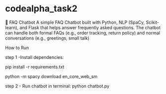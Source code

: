 # codealpha_task2
🤖 FAQ Chatbot  A simple FAQ Chatbot built with Python, NLP (SpaCy, Scikit-learn), and Flask that helps answer frequently asked questions. The chatbot can handle both formal FAQs (e.g., order tracking, return policy) and normal conversations (e.g., greetings, small talk)

How to Run

step 1 -Install dependencies:

pip install -r requirements.txt

python -m spacy download en_core_web_sm

step 2 - Run chatbot in terminal:
python chatbot.py
